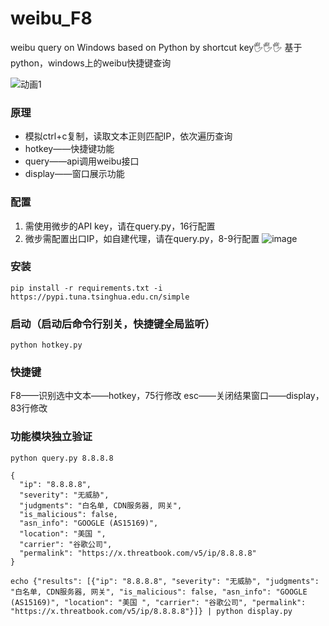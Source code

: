 # weibu_F8
weibu query on Windows based on Python by shortcut key🖐🖐🖐
基于python，windows上的weibu快捷键查询

![动画1](https://github.com/user-attachments/assets/f3a23d71-6ae7-4152-b0f5-5a61aac4bb53)


### 原理
- 模拟ctrl+c复制，读取文本正则匹配IP，依次遍历查询
- hotkey——快捷键功能
- query——api调用weibu接口
- display——窗口展示功能


### 配置
1. 需使用微步的API key，请在query.py，16行配置
2. 微步需配置出口IP，如自建代理，请在query.py，8-9行配置
![image](https://github.com/user-attachments/assets/6e3b6e93-1e84-40cb-bbd9-c24a3df6e64d)



### 安装
```
pip install -r requirements.txt -i https://pypi.tuna.tsinghua.edu.cn/simple
```

### 启动（启动后命令行别关，快捷键全局监听）
```
python hotkey.py
```

### 快捷键
F8——识别选中文本——hotkey，75行修改
esc——关闭结果窗口——display，83行修改

### 功能模块独立验证

```
python query.py 8.8.8.8

{
  "ip": "8.8.8.8",
  "severity": "无威胁",
  "judgments": "白名单, CDN服务器, 网关",
  "is_malicious": false,
  "asn_info": "GOOGLE (AS15169)",
  "location": "美国 ",
  "carrier": "谷歌公司",
  "permalink": "https://x.threatbook.com/v5/ip/8.8.8.8"
}
```

```
echo {"results": [{"ip": "8.8.8.8", "severity": "无威胁", "judgments": "白名单, CDN服务器, 网关", "is_malicious": false, "asn_info": "GOOGLE (AS15169)", "location": "美国 ", "carrier": "谷歌公司", "permalink": "https://x.threatbook.com/v5/ip/8.8.8.8"}]} | python display.py
```
